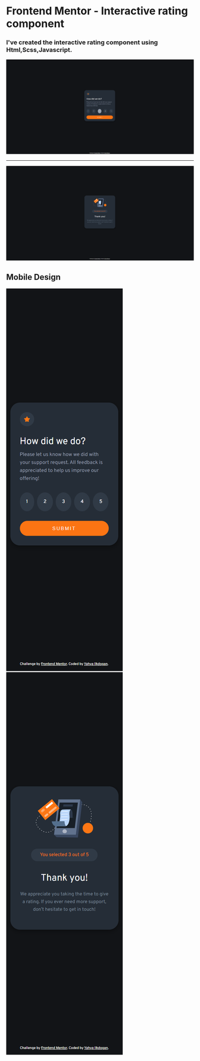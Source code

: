 # Frontend Mentor - Interactive rating component

### I've created the interactive rating component using Html,Scss,Javascript.

![](./screenshots/Screenshot%20(55).png)

---

![](./screenshots/Screenshot%20(59).png)

## Mobile Design

![](./screenshots/Screenshot%20(60).png) ![](./screenshots/Screenshot%20(61).png)
